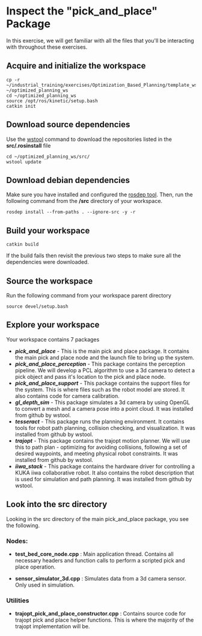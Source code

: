 # Inspect the "pick_and_place" Package
In this exercise, we will get familiar with all the files that you'll be interacting with throughout these exercises. 

## Acquire and initialize the workspace
```
cp -r ~/industrial_training/exercises/Optimization_Based_Planning/template_ws ~/optimized_planning_ws
cd ~/optimized_planning_ws
source /opt/ros/kinetic/setup.bash
catkin init
```

## Download source dependencies
Use the [wstool](http://wiki.ros.org/wstool) command to download the repositories listed in the **src/.rosinstall** file
```
cd ~/optimized_planning_ws/src/
wstool update
```

## Download debian dependencies
Make sure you have installed and configured the [rosdep tool](http://wiki.ros.org/rosdep).
Then, run the following command from the **/src** directory of your workspace.
```
rosdep install --from-paths . --ignore-src -y -r
```

## Build your workspace
```
catkin build
```
If the build fails then revisit the previous two steps to make sure all the dependencies were downloaded.


## Source the workspace
Run the following command from your workspace parent directory
```
source devel/setup.bash
```

## Explore your workspace
Your workspace contains 7 packages

* ***pick_and_place*** - This is the main pick and place package. It contains the main pick and place node and the launch file to bring up the system.
* ***pick_and_place_perception*** - This package contains the perception pipeline. We will develop a PCL algorithm to use a 3d camera to detect a pick object and pass it's location to the pick and place node. 
* ***pick_and_place_support*** - This package contains the support files for the system. This is where files such as the robot model are stored. It also contains code for camera calibration.
* ***gl_depth_sim*** - This package simulates a 3d camera by using OpenGL to convert a mesh and a camera pose into a point cloud. It was installed from github by wstool.
* ***tesseract*** - This package runs the planning environment. It contains tools for robot path planning, collision checking, and visualization. It was installed from github by wstool.
* ***trajopt*** - This package contains the trajopt motion planner. We will use this to path plan - optimizing for avoiding collisions, following a set of desired waypoints, and meeting physical robot constraints. It was installed from github by wstool.
* ***iiwa_stack*** - This package contains the hardware driver for controlling a KUKA iiwa collaborative robot. It also contains the robot description that is used for simulation and path planning. It was installed from github by wstool.

## Look into the src directory
Looking in the src directory of the main pick_and_place package, you see the following.

### Nodes:

* **test_bed_core_node.cpp** : Main application thread. Contains all necessary headers and function calls to perform a scripted pick and place operation.

* **sensor_simulator_3d.cpp** : Simulates data from a 3d camera sensor. Only used in simulation.

### Utilities
* **trajopt_pick_and_place_constructor.cpp** : Contains source code for trajopt pick and place helper functions. This is where the majority of the trajopt implementation will be.








